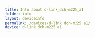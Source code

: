 ```yaml
---
title: Info about d-link_dch-m225_a1
folder: info
layout: deviceinfo
permalink: /devices/d-link_dch-m225_a1/
device: d-link_dch-m225_a1
---
```

